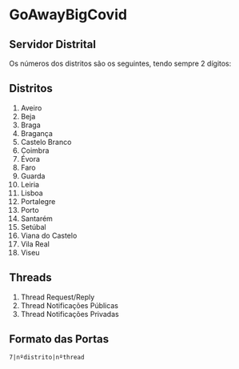 # GoAwayBigCovid

## Servidor Distrital

Os números dos distritos são os seguintes, tendo sempre 2 dígitos: 

## Distritos 

 1. Aveiro 
 2. Beja
 3. Braga
 4. Bragança
 5. Castelo Branco
 6. Coimbra
 7. Évora
 8. Faro
 9. Guarda
 10. Leiria
 11. Lisboa
 12. Portalegre
 13. Porto
 14. Santarém
 15. Setúbal
 16. Viana do Castelo
 17. Vila Real
 18. Viseu
 
 ## Threads
 
 1. Thread Request/Reply
 2. Thread Notificações Públicas
 3. Thread Notificações Privadas
 
 ## Formato das Portas
 
 `7|nºdistrito|nºthread`

